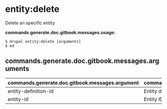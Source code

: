 # entity:delete
Delete an specific entity

**commands.generate.doc.gitbook.messages.usage:**
```
$ drupal entity:delete [arguments]
$ ed  
```

## commands.generate.doc.gitbook.messages.arguments
commands.generate.doc.gitbook.messages.argument | commands.generate.doc.gitbook.messages.details
---------|-------------
entity-definition-id | Entity definition id
entity-id | Entity ID to be deleted
